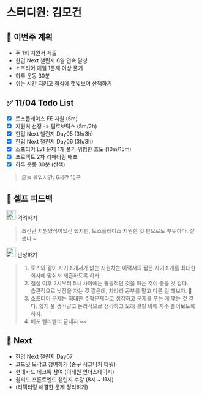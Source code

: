 # 스터디원: 김모건

## 🚀 이번주 계획

- 주 1회 지원서 제출
- 한입 Next 챌린지 6일 연속 달성
- 소프티어 매일 1문제 이상 풀기
- 하루 운동 30분
- 쉬는 시간 지키고 점심에 햇빛보며 산책하기

## ✅ 11/04 Todo List

- [x] 토스플레이스 FE 지원 (5m)
- [x] 지원처 선정 -> 팀로보틱스 (5m/2h)
- [x] 한입 Next 챌린지 Day05 (3h/3h)
- [x] 한입 Next 챌린지 Day06 (3h/3h)
- [x] 소프티어 Lv1 문제 1개 풀기:위험한 효도 (10m/15m)
- [x] 프로젝트 2차 리패터링 배포
- [x] 하루 운동 30분 (산책)

> 오늘 몰입시간: 6시간 15분 

## 🎉 셀프 피드백

<img src="https://raw.githubusercontent.com/Tarikul-Islam-Anik/Animated-Fluent-Emojis/master/Emojis/Smilies/Hugging%20Face.png" alt="Hugging Face" width="25" height="25"> 격려하기</img>

> 초간단 지원양식이었긴 했지만, 토스플레이스 지원한 것 만으로도 뿌듯하다. 잘했다 ~ <br>

<img src="https://raw.githubusercontent.com/Tarikul-Islam-Anik/Animated-Fluent-Emojis/master/Emojis/Smilies/Face%20with%20Monocle.png" alt="Face with Monocle" width="25" height="25"> 반성하기</img>

> 1. 토스와 같이 자기소개서가 없는 지원처는 이력서의 짧은 자기소개를 최대한 회사에 맞춰서 제출하도록 하자. <br>
> 2. 점심 이후 2시부터 5시 사이에는 활동적인 것을 하는 것이 좋을 것 같다. <br>습관적으로 낮잠을 자는 것 같은데, 차라리 공부를 말고 다른 걸 해보자. 🤔 <br>
> 3. 소프티어 문제는 최대한 수학문제라고 생각하고 문제를 푸는 게 맞는 것 같다. 쉽게 풀 생각말고 논리적으로 생각하고 오래 걸릴 바에 자주 풀어보도록 하자. <br>
> 4. 배포 빨리빨리 끝내자 ~~

## 🌱 Next

- 한입 Next 챌린지 Day07
- 코드잇 모각코 참여하기 (중구 시그니처 타워)
- 현대카드 테크톡 참여 (이태원 언더스테이지)
- 원티드 프론트엔드 챌린지 수강 (8시 ~ 11시)
- (리팩터링 해결한 문제 정리하기)
